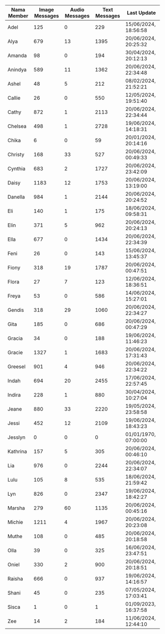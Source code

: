 | Nama Member | Image Messages | Audio Messages | Text Messages | Last Update |
| ------ | -------------- | -------------- | ------------- | ------------ |
| Adel | 125 | 0 | 229 | 15/06/2024, 18:56:58 |
| Alya | 679 | 13 | 1395 | 20/06/2024, 20:25:32 |
| Amanda | 98 | 0 | 194 | 30/04/2024, 20:12:13 |
| Anindya | 589 | 11 | 1362 | 20/06/2024, 22:34:48 |
| Ashel | 48 | 5 | 212 | 08/02/2024, 21:52:21 |
| Callie | 26 | 0 | 550 | 12/05/2024, 19:51:40 |
| Cathy | 872 | 1 | 2113 | 20/06/2024, 22:34:44 |
| Chelsea | 498 | 1 | 2728 | 19/06/2024, 14:18:31 |
| Chika | 6 | 0 | 59 | 20/01/2024, 20:14:16 |
| Christy | 168 | 33 | 527 | 20/06/2024, 00:49:33 |
| Cynthia | 683 | 2 | 1727 | 20/06/2024, 23:42:09 |
| Daisy | 1183 | 12 | 1753 | 20/06/2024, 13:19:00 |
| Danella | 984 | 1 | 2144 | 20/06/2024, 20:24:52 |
| Eli | 140 | 1 | 175 | 18/06/2024, 09:58:31 |
| Elin | 371 | 5 | 962 | 20/06/2024, 20:24:13 |
| Ella | 677 | 0 | 1434 | 20/06/2024, 22:34:39 |
| Feni | 26 | 0 | 143 | 15/06/2024, 13:45:37 |
| Fiony | 318 | 19 | 1787 | 20/06/2024, 00:47:51 |
| Flora | 27 | 7 | 123 | 12/06/2024, 18:36:51 |
| Freya | 53 | 0 | 586 | 14/06/2024, 15:27:01 |
| Gendis | 318 | 29 | 1060 | 20/06/2024, 22:34:27 |
| Gita | 185 | 0 | 686 | 20/06/2024, 00:47:29 |
| Gracia | 34 | 0 | 188 | 19/06/2024, 11:46:23 |
| Gracie | 1327 | 1 | 1683 | 20/06/2024, 17:31:43 |
| Greesel | 901 | 4 | 946 | 20/06/2024, 22:34:22 |
| Indah | 694 | 20 | 2455 | 17/06/2024, 22:57:45 |
| Indira | 228 | 1 | 880 | 30/04/2024, 10:27:04 |
| Jeane | 880 | 33 | 2220 | 19/05/2024, 23:58:58 |
| Jessi | 452 | 12 | 2109 | 19/06/2024, 18:43:23 |
| Jesslyn | 0 | 0 | 0 | 01/01/1970, 07:00:00 |
| Kathrina | 157 | 5 | 305 | 20/06/2024, 00:46:10 |
| Lia | 976 | 0 | 2244 | 20/06/2024, 22:34:07 |
| Lulu | 105 | 8 | 535 | 18/06/2024, 21:59:42 |
| Lyn | 826 | 0 | 2347 | 19/06/2024, 18:42:27 |
| Marsha | 279 | 60 | 1135 | 20/06/2024, 00:45:16 |
| Michie | 1211 | 4 | 1967 | 20/06/2024, 20:23:08 |
| Muthe | 108 | 0 | 485 | 20/06/2024, 20:18:58 |
| Olla | 39 | 0 | 325 | 16/06/2024, 23:47:51 |
| Oniel | 330 | 2 | 900 | 20/06/2024, 20:18:51 |
| Raisha | 666 | 0 | 937 | 19/06/2024, 14:16:57 |
| Shani | 45 | 0 | 235 | 07/05/2024, 17:03:41 |
| Sisca | 1 | 0 | 1 | 01/09/2023, 16:37:58 |
| Zee | 14 | 2 | 184 | 11/06/2024, 12:44:10 |
